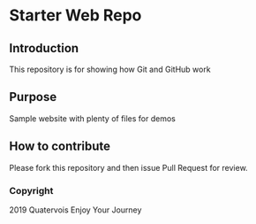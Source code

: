 # Starter Web Repo

## Introduction

This repository is for showing how Git and GitHub work

## Purpose

Sample website with plenty of files for demos

## How to contribute

Please fork this repository and then issue Pull Request for review.

### Copyright

2019 Quatervois Enjoy Your Journey
